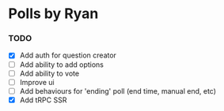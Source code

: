 # Polls by Ryan

### TODO

- [x] Add auth for question creator
- [ ] Add ability to add options
- [ ] Add ability to vote
- [ ] Improve ui
- [ ] Add behaviours for 'ending' poll (end time, manual end, etc)
- [x] Add tRPC SSR
